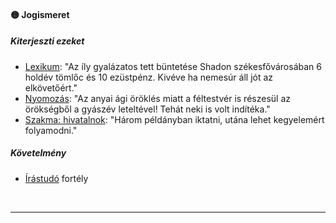 #### 🟡 Jogismeret

##### Kiterjeszti ezeket

- [Lexikum](../kepzettsegek.tudomanyos/lexikum.md): "Az íly gyalázatos tett büntetése Shadon székesfővárosában 6 holdév tömlőc és 10 ezüstpénz. Kivéve ha nemesúr áll jót az elkövetőért."
- [Nyomozás](../kepzettsegek.vilagi/nyomozas.md): "Az anyai ági öröklés miatt a féltestvér is részesül az örökségből a gyászév leteltével! Tehát neki is volt indítéka."
- [Szakma: hivatalnok](../kepzettsegek.vilagi/szakma.md): "Három példányban iktatni, utána lehet kegyelemért folyamodni."

##### Követelmény

- [Írástudó](../fortelyok.altalanos/irastudo.md) fortély

<br />

---
